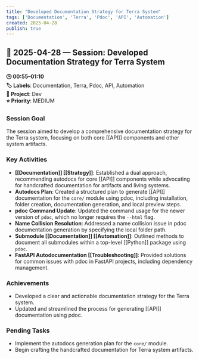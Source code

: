 ```yaml
---
title: "Developed Documentation Strategy for Terra System"
tags: ['Documentation', 'Terra', 'Pdoc', 'API', 'Automation']
created: 2025-04-28
publish: true
---
```


## 📅 2025-04-28 — Session: Developed Documentation Strategy for Terra System

**🕒 00:55–01:10**  
**🏷️ Labels**: Documentation, Terra, Pdoc, API, Automation  
**📂 Project**: Dev  
**⭐ Priority**: MEDIUM  


### Session Goal
The session aimed to develop a comprehensive documentation strategy for the Terra system, focusing on both core [[API]] components and other system artifacts.

### Key Activities
- **[[Documentation]] [[Strategy]]**: Established a dual approach, recommending autodocs for core [[API]] components while advocating for handcrafted documentation for artifacts and living systems.
- **Autodocs Plan**: Created a structured plan to generate [[API]] documentation for the `core/` module using pdoc, including installation, folder creation, documentation generation, and local preview steps.
- **pdoc Command Update**: Updated the command usage for the newer version of `pdoc`, which no longer requires the `--html` flag.
- **Name Collision Resolution**: Addressed a name collision issue in pdoc documentation generation by specifying the local folder path.
- **Submodule [[Documentation]] [[Automation]]**: Outlined methods to document all submodules within a top-level [[Python]] package using `pdoc`.
- **FastAPI Autodocumentation [[Troubleshooting]]**: Provided solutions for common issues with pdoc in FastAPI projects, including dependency management.

### Achievements
- Developed a clear and actionable documentation strategy for the Terra system.
- Updated and streamlined the process for generating [[API]] documentation using pdoc.

### Pending Tasks
- Implement the autodocs generation plan for the `core/` module.
- Begin crafting the handcrafted documentation for Terra system artifacts.

